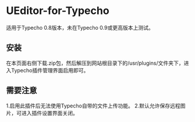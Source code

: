 UEditor-for-Typecho
===================

适用于Typecho 0.8版本，未在Typecho 0.9或更高版本上测试。

## 安装
在本页面右侧下载.zip包，然后解压到网站根目录下的/usr/plugins/文件夹下，进入Typecho插件管理界面启用即可。
## 需要注意
1.启用此插件后无法使用Typecho自带的文件上传功能。
2.默认允许保存远程图片，可进入插件设置界面关闭。
